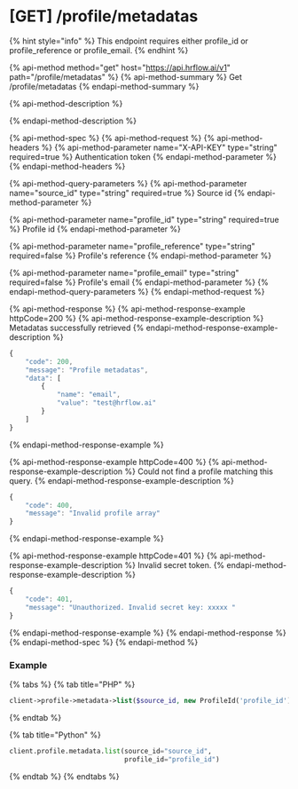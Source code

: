 # \[GET\] /profile/metadatas

{% hint style="info" %}
This endpoint requires either profile\_id or profile\_reference or profile\_email.
{% endhint %}

{% api-method method="get" host="https://api.hrflow.ai/v1" path="/profile/metadatas" %}
{% api-method-summary %}
Get /profile/metadatas
{% endapi-method-summary %}

{% api-method-description %}

{% endapi-method-description %}

{% api-method-spec %}
{% api-method-request %}
{% api-method-headers %}
{% api-method-parameter name="X-API-KEY" type="string" required=true %}
Authentication token
{% endapi-method-parameter %}
{% endapi-method-headers %}

{% api-method-query-parameters %}
{% api-method-parameter name="source\_id" type="string" required=true %}
Source id
{% endapi-method-parameter %}

{% api-method-parameter name="profile\_id" type="string" required=true %}
Profile id
{% endapi-method-parameter %}

{% api-method-parameter name="profile\_reference" type="string" required=false %}
Profile's reference
{% endapi-method-parameter %}

{% api-method-parameter name="profile\_email" type="string" required=false %}
Profile's email
{% endapi-method-parameter %}
{% endapi-method-query-parameters %}
{% endapi-method-request %}

{% api-method-response %}
{% api-method-response-example httpCode=200 %}
{% api-method-response-example-description %}
Metadatas successfully retrieved
{% endapi-method-response-example-description %}

```javascript
{
    "code": 200,
    "message": "Profile metadatas",
    "data": [
        {
            "name": "email",
            "value": "test@hrflow.ai"
        }
    ]
}
```
{% endapi-method-response-example %}

{% api-method-response-example httpCode=400 %}
{% api-method-response-example-description %}
Could not find a profile matching this query.
{% endapi-method-response-example-description %}

```javascript
{
    "code": 400,
    "message": "Invalid profile array"
}
```
{% endapi-method-response-example %}

{% api-method-response-example httpCode=401 %}
{% api-method-response-example-description %}
Invalid secret token.
{% endapi-method-response-example-description %}

```javascript
{
    "code": 401,
    "message": "Unauthorized. Invalid secret key: xxxxx "
}
```
{% endapi-method-response-example %}
{% endapi-method-response %}
{% endapi-method-spec %}
{% endapi-method %}

### Example

{% tabs %}
{% tab title="PHP" %}
```php
client->profile->metadata->list($source_id, new ProfileId('profile_id'))
```
{% endtab %}

{% tab title="Python" %}
```python
client.profile.metadata.list(source_id="source_id",
                             profile_id="profile_id")
```
{% endtab %}
{% endtabs %}

